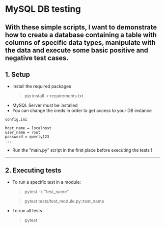 # MySQL DB testing

With these simple scripts, I want to demonstrate how to create a database
containing a table with columns of specific data types, manipulate with the 
data and execute some basic positive and negative test cases.
---
## 1. Setup

* Install the required packages
  > pip install -r requirements.txt
* MySQL Server must be installed
* You can change the creds in order to get access to your DB instance

```
config.ini

host_name = localhost
user_name = root
password = qwerty123
...
```
* Run the "main.py" script in the first place before executing the tests !
---
## 2. Executing tests

* To run a specific test in a module:
  > pytest -k "test_name"

  > pytest tests/test_module.py::test_name

* To run all tests
  > pytest